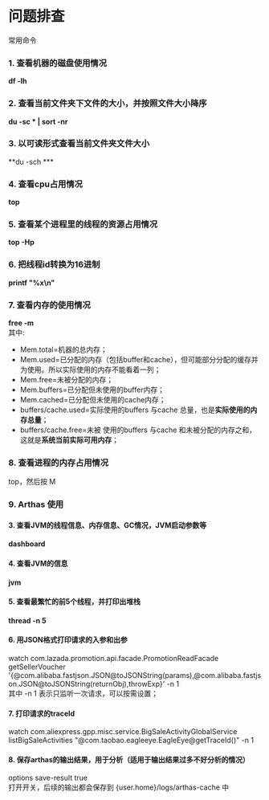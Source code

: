 # 问题排查

常用命令
<a name="nObkT"></a>
### 1. 查看机器的磁盘使用情况
**df -lh**
<a name="WxVRc"></a>
### 2. 查看当前文件夹下文件的大小，并按照文件大小降序
**du -sc * | sort -nr**
<a name="iCqjo"></a>
### 3. 以可读形式查看当前文件夹文件大小
**du -sch ***
<a name="jx6sG"></a>
### 4. 查看cpu占用情况
**top**
<a name="5mS0R"></a>
### 5. 查看某个进程里的线程的资源占用情况
**top -Hp <pid>**
<a name="ROekA"></a>
### 6. 把线程id转换为16进制
**printf "%x\n" <id>**<br />
<a name="ys5K5"></a>
### 7. 查看内存的使用情况
**free -m**<br />其中:

- Mem.total=机器的总内存；
- Mem.used=已分配的内存（包括buffer和cache），但可能部分分配的缓存并为使用。所以实际使用的内存不能看着一列；
- Mem.free=未被分配的内存；
- Mem.buffers=已分配但未使用的buffer内存；
- Mem.cached=已分配但未使用的cache内存；
- buffers/cache.used=实际使用的buffers 与cache 总量，也是**实际使用的内存总量**；
- buffers/cache.free=未被 使用的buffers 与cache 和未被分配的内存之和，这就是**系统当前实际可用内存**；
<a name="IknGE"></a>
### 8. 查看进程的内存占用情况
top，然后按 M
<a name="v9B8T"></a>
### 9. Arthas 使用
<a name="EBRJX"></a>
#### 3. 查看JVM的线程信息、内存信息、GC情况，JVM启动参数等
<a name="WxgO5"></a>
#### dashboard
<a name="qPJrh"></a>
#### 4. 查看JVM的信息
<a name="BLX3W"></a>
#### jvm
<a name="KLzKm"></a>
<a name="qYin7"></a>
#### 5. 查看最繁忙的前5个线程，并打印出堆栈
<a name="y3BpS"></a>
#### thread -n 5
<a name="3ETjD"></a>
#### 6. 用JSON格式打印请求的入参和出参
watch com.lazada.promotion.api.facade.PromotionReadFacade getSellerVoucher '{@com.alibaba.fastjson.JSON@toJSONString(params),@com.alibaba.fastjson.JSON@toJSONString(returnObj),throwExp}' -n 1<br />其中 -n 1 表示只监听一次请求，可以按需设置；
<a name="AlvgY"></a>
#### 7. 打印请求的traceId
watch com.aliexpress.gpp.misc.service.BigSaleActivityGlobalService listBigSaleActivities "@com.taobao.eagleeye.EagleEye@getTraceId()" -n 1
<a name="f0tmX"></a>
#### 8. 保存arthas的输出结果，用于分析（适用于输出结果过多不好分析的情况）
options save-result true <br />打开开关，后续的输出都会保存到 {user.home}/logs/arthas-cache 中
